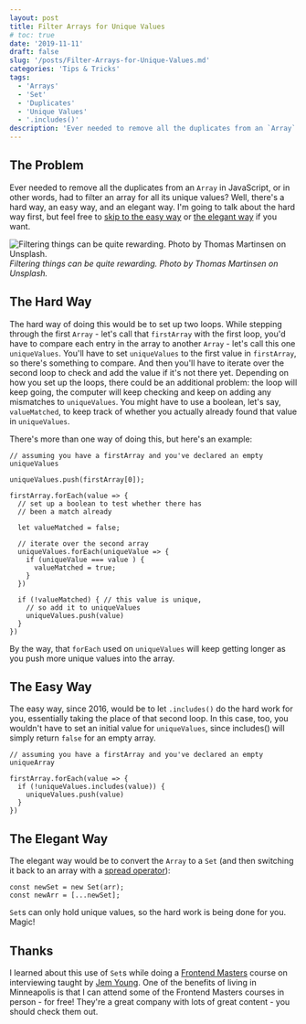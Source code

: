 ```yaml
---
layout: post
title: Filter Arrays for Unique Values
# toc: true
date: '2019-11-11'
draft: false
slug: '/posts/Filter-Arrays-for-Unique-Values.md'
categories: 'Tips & Tricks'
tags:
  - 'Arrays'
  - 'Set'
  - 'Duplicates'
  - 'Unique Values'
  - '.includes()'
description: 'Ever needed to remove all the duplicates from an `Array` in JavaScript? Well, there is a hard way, an easy way, and an elegant way.'
---
```


## The Problem

Ever needed to remove all the duplicates from an `Array` in JavaScript, or in other words, had to filter an array for all its unique values? Well, there's a hard way, an easy way, and an elegant way. I'm going to talk about the hard way first, but feel free to [skip to the easy way](#the-easy-way) or [the elegant way](#the-elegant-way) if you want.

![Filtering things can be quite rewarding. Photo by Thomas Martinsen on Unsplash.](/media/thomas-martinsen-_FilM6g6DEQ-unsplash.jpg)
_Filtering things can be quite rewarding. Photo by Thomas Martinsen on Unsplash._

## The Hard Way

The hard way of doing this would be to set up two loops. While stepping through the first `Array` - let's call that `firstArray` with the first loop, you'd have to compare each entry in the array to another `Array` - let's call this one `uniqueValues`. You'll have to set `uniqueValues` to the first value in `firstArray`, so there's something to compare. And then you'll have to iterate over the second loop to check and add the value if it's not there yet. Depending on how you set up the loops, there could be an additional problem: the loop will keep going, the computer will keep checking and keep on adding any mismatches to `uniqueValues`. You might have to use a boolean, let's say, `valueMatched`, to keep track of whether you actually already found that value in `uniqueValues`.

There's more than one way of doing this, but here's an example:

```
// assuming you have a firstArray and you've declared an empty uniqueValues

uniqueValues.push(firstArray[0]);

firstArray.forEach(value => {
  // set up a boolean to test whether there has
  // been a match already

  let valueMatched = false;

  // iterate over the second array
  uniqueValues.forEach(uniqueValue => {
    if (uniqueValue === value ) {
      valueMatched = true;
    }
  })

  if (!valueMatched) { // this value is unique,
    // so add it to uniqueValues
    uniqueValues.push(value)
  }
})
```

By the way, that `forEach` used on `uniqueValues` will keep getting longer as you push more unique values into the array.

## The Easy Way

The easy way, since 2016, would be to let `.includes()` do the hard work for you, essentially taking the place of that second loop. In this case, too, you wouldn't have to set an initial value for `uniqueValues`, since includes() will simply return `false` for an empty array.

```
// assuming you have a firstArray and you've declared an empty uniqueArray

firstArray.forEach(value => {
  if (!uniqueValues.includes(value)) {
    uniqueValues.push(value)
  }
})
```

## The Elegant Way

The elegant way would be to convert the `Array` to a `Set` (and then switching it back to an array with a [spread operator](https://developer.mozilla.org/en-US/docs/Web/JavaScript/Reference/Operators/Spread_syntax)):

```
const newSet = new Set(arr);
const newArr = [...newSet];
```

`Set`s can only hold unique values, so the hard work is being done for you. Magic!

## Thanks

I learned about this use of `Set`s while doing a [Frontend Masters](https://frontendmasters.com/) course on interviewing taught by [Jem Young](https://twitter.com/JemYoung). One of the benefits of living in Minneapolis is that I can attend some of the Frontend Masters courses in person - for free! They're a great company with lots of great content - you should check them out.

